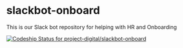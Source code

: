 # slackbot-onboard
This is our Slack bot repository for helping with HR and Onboarding

[ ![Codeship Status for project-digital/slackbot-onboard](https://codeship.com/projects/1e8768d0-8b4f-0133-6dc3-36fba4083d44/status?branch=master)](https://codeship.com/projects/123676)
